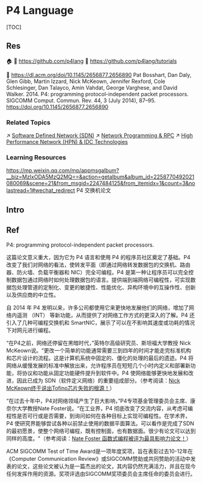 # P4 Language

[TOC]



## Res
🏠 
🚧 https://github.com/p4lang
📂 https://github.com/p4lang/tutorials

📄 https://dl.acm.org/doi/10.1145/2656877.2656890
Pat Bosshart, Dan Daly, Glen Gibb, Martin Izzard, Nick McKeown, Jennifer Rexford, Cole Schlesinger, Dan Talayco, Amin Vahdat, George Varghese, and David Walker. 2014. P4: programming protocol-independent packet processors. SIGCOMM Comput. Commun. Rev. 44, 3 (July 2014), 87–95. https://doi.org/10.1145/2656877.2656890


### Related Topics
↗ [Software Defined Network (SDN)](../../../../🏎️%20Computer%20Networking%20and%20Communication/🙌🏻%20Software%20Defined%20Network%20(SDN)/Software%20Defined%20Network%20(SDN).md)
↗ [Network Programming & RPC](../../../../🏎️%20Computer%20Networking%20and%20Communication/Network%20Programming%20&%20RPC/Network%20Programming%20&%20RPC.md)
↗ [High Performance Network (HPN) & IDC Technologies](../../../../🏎️%20Computer%20Networking%20and%20Communication/🚀%20High%20Performance%20Network%20(HPN)%20&%20IDC%20Technologies/High%20Performance%20Network%20(HPN)%20&%20IDC%20Technologies.md)


### Learning Resources
https://mp.weixin.qq.com/mp/appmsgalbum?__biz=MzIxODA5MzQ2MQ==&action=getalbum&album_id=2258770492021080069&scene=21&from_msgid=2247484125&from_itemidx=1&count=3&nolastread=1#wechat_redirect
P4 交换机论文



## Intro



## Ref
[益思芯知识讲堂 | 什么是P4编程语言？]: http://www.resnics.com/news/yi-si-xin-zhi-shi-jiang-tang-shi-me-shi-p4-bian-cheng-yu-yan-

[👍 P4语言编程详解 | SDNLab]: https://www.sdnlab.com/17882.html

[P4语言介绍]: https://yeya24.github.io/post/p4/

[被引用3000多次，这篇论文为何获得SIGCOMM"经典之作奖" ！]: https://mp.weixin.qq.com/s/8mi_2CHifbWDPcjEY53Cpg

P4: programming protocol-independent packet processors.

这篇论文意义重大，因为它为 P4 语言和使用 P4 的程序员社区奠定了基础。P4 改变了我们对网络的看法，使转发平面（即通过网络转发数据包的交换机、路由器、防火墙、负载平衡器和 NIC）完全可编程。P4 是第一种让程序员可以完全控制数据包通过网络时如何处理数据包的语言。提供端到端网络可编程性，可实现数据包处理管道的定制化、变更的敏捷性、性能优化、异构环境中的互操作性、创新以及供应商的中立性。

自 2014 年 P4 发明以来，许多公司都使用它来更快地发展他们的网络，增加了网络内遥测 （INT） 等新功能，从而提供了对网络工作方式的更深入的了解。P4 还引入了几种可编程交换机和 SmartNIC，展示了可以在不影响其速度或功耗的情况下对网元进行编程。

“在P4之前，网络还停留在黑暗时代，”英特尔高级研究员、斯坦福大学教授 Nick McKeown说。“更改一个简单的功能通常需要三到四年的时间才能走完标准机构和芯片设计的流程。这是计算机系统中固定的、僵化的处理的最后的遗迹。P4 将网络从缓慢发展的标准中解放出来，允许程序员在短短几个小时内定义和部署新功能，将协议和功能从固定功能硬件提升到软件中。P4 使网络能够更快地发展和改进，因此已成为 SDN（软件定义网络）的重要组成部分。（参考阅读：[Nick McKeown终于说出Tofino芯片失败的根源！](https://mp.weixin.qq.com/s?__biz=MzIwNjI2MDU3OA==&mid=2650812652&idx=1&sn=6336194ad96aa9c4936d5354806f6f07&chksm=8cd0c0e1bba749f746c4c08904fa0988abbd4bb70524c76c9457f433ff170181b1392b6fdf73&token=139452160&lang=zh_CN&scene=21#wechat_redirect)）

“在过去十年中，P4对网络领域产生了巨大影响，”P4专项基金管理委员会主席、康奈尔大学教授Nate Foster说。“在工业界，P4 彻底改变了交流内容，从考虑可编程性是否可行或是否需要，到询问如何在各种目标上实现可编程性。在学术界，P4 使研究界能够尝试各种以前禁止使用的数据平面算法。可以看作是完成了SDN的最初愿景，使整个网络可编程，既有控制面，也有数据面。很少有论文可以达到同样的高度。"（参考阅读：[Nate Foster 函数式编程被评为最具影响力论文！](https://mp.weixin.qq.com/s?__biz=MzIwNjI2MDU3OA==&mid=2650812828&idx=1&sn=c69bc4c5862d46d16fe5c15a0142a3ea&chksm=8cd0c191bba74887294003cdc03e010b8af6e20c37fb606fa630897bf6711d0903ffdc5c5746&token=139452160&lang=zh_CN&scene=21#wechat_redirect)）

ACM SIGCOMM Test of Time Award是一项年度奖项，旨在表彰过去10-12年在《Computer Communication Review》或SIGCOMM赞助或共同赞助的活动中发表的论文，这些论文被认为是一篇杰出的论文，其内容仍然充满活力，并且在现今任何发挥作用的资源。奖项评选由SIGCOMM奖项委员会主席任命的委员会进行。
